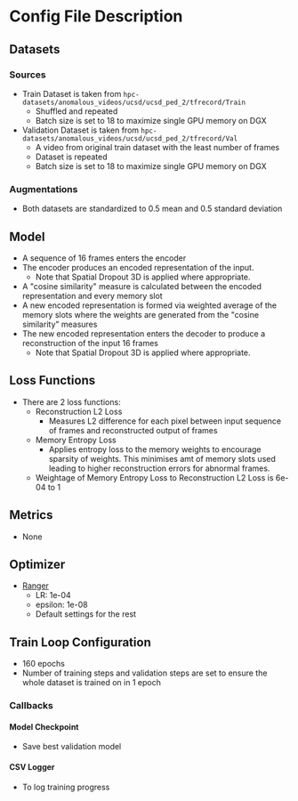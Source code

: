 # Config File Description
## Datasets
### Sources
- Train Dataset is taken from `hpc-datasets/anomalous_videos/ucsd/ucsd_ped_2/tfrecord/Train`
  - Shuffled and repeated
  - Batch size is set to 18 to maximize single GPU memory on DGX
- Validation Dataset is taken from `hpc-datasets/anomalous_videos/ucsd/ucsd_ped_2/tfrecord/Val`
  - A video from original train dataset with the least number of frames
  - Dataset is repeated
  - Batch size is set to 18 to maximize single GPU memory on DGX
### Augmentations
- Both datasets are standardized to 0.5 mean and 0.5 standard deviation
## Model
- A sequence of 16 frames enters the encoder
- The encoder produces an encoded representation of the input. 
  - Note that Spatial Dropout 3D is applied where appropriate.
- A "cosine similarity" measure is calculated between the encoded representation and every memory slot
- A new encoded representation is formed via weighted average of the memory slots where the weights are generated from the "cosine similarity" measures
- The new encoded representation enters the decoder to produce a reconstruction of the input 16 frames
  - Note that Spatial Dropout 3D is applied where appropriate.
## Loss Functions
- There are 2 loss functions:
  - Reconstruction L2 Loss
    - Measures L2 difference for each pixel between input sequence of frames and reconstructed output of frames
  - Memory Entropy Loss 
    - Applies entropy loss to the memory weights to encourage sparsity of weights. This minimises amt of memory slots used leading to higher reconstruction errors for abnormal frames. 
  - Weightage of Memory Entropy Loss to Reconstruction L2 Loss is 6e-04 to 1
## Metrics
- None
## Optimizer
- [Ranger](https://www.tensorflow.org/addons/api_docs/python/tfa/optimizers/RectifiedAdam)
  - LR: 1e-04
  - epsilon: 1e-08
  - Default settings for the rest
## Train Loop Configuration
- 160 epochs
- Number of training steps and validation steps are set to ensure the whole dataset is trained on in 1 epoch
### Callbacks
#### Model Checkpoint
- Save best validation model
#### CSV Logger
- To log training progress
